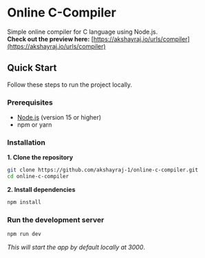 # Online C-Compiler

Simple online compiler for C language using Node.js.<br>
**Check out the preview here:**
[https://akshayraj.io/urls/compiler](https://akshayraj.io/urls/compiler)

## Quick Start

Follow these steps to run the project locally.

### Prerequisites
- [Node.js](https://nodejs.org/en/download/) (version 15 or higher)
- npm or yarn

### Installation
**1. Clone the repository**

```bash
git clone https://github.com/akshayraj-1/online-c-compiler.git
cd online-c-compiler
```

**2. Install dependencies**

```bash
npm install
```

### Run the development server

```bash
npm run dev
```
_This will start the app by default locally at 3000_.
